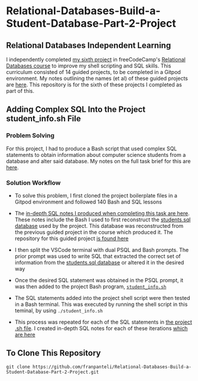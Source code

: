 # Relational-Databases-Build-a-Student-Database-Part-2-Project
## Relational Databases Independent Learning
I independently completed [my sixth project](https://www.freecodecamp.org/learn/relational-database/learn-sql-by-building-a-student-database-part-2/build-a-student-database-part-2) in freeCodeCamp's [Relational Databases course](https://www.freecodecamp.org/learn/relational-database/) to improve my shell scripting and SQL skills. This curriculum consisted of 14 guided projects, to be completed in a Gitpod environment. My notes outlining the names (et al) of these guided projects are [here](https://github.com/franpanteli/Relational-Databases-Build-a-Student-Database-Part-2-Project/blob/main/0%20relational-databases-course-overview.txt). This repository is for the sixth of these projects I completed as part of this.

## Adding Complex SQL Into the Project student_info.sh File
### Problem Solving
For this project, I had to produce a Bash script that used complex SQL statements to obtain information about computer science students from a database and alter said database. My notes on the full task brief for this are [here](https://github.com/franpanteli/Relational-Databases-Build-a-Student-Database-Part-2-Project/blob/main/1%20project-task-notes.txt). 
### Solution Workflow 
- To solve this problem, I first cloned the project boilerplate files in a Gitpod environment and followed 140 Bash and SQL lessons
- The [in-depth SQL notes I produced when completing this task are here](https://github.com/franpanteli/Relational-Databases-Build-a-Student-Database-Part-2-Project/blob/main/2%20relational-databases-build-a-student-database-part-2-project-guided-course-notes.txt). These notes include the Bash I used to first reconstruct the [students.sql database](https://github.com/franpanteli/Relational-Databases-Build-a-Student-Database-Part-2-Project/blob/main/students.sql) used by the project. This database was reconstructed from the previous guided project in the course which produced it. The repository for this guided project [is found here](https://github.com/franpanteli/Relational-Databases-Build-a-Student-Database-Part-1-Project)

- I then split the VSCode terminal with dual PSQL and Bash prompts. The prior prompt was used to write SQL that extracted the correct set of information from the [students.sql database](https://github.com/franpanteli/Relational-Databases-Build-a-Student-Database-Part-2-Project/blob/main/students.sql) or altered it in the desired way

- Once the desired SQL statement was obtained in the PSQL prompt, it was then added to the project Bash program, [`student_info.sh`](https://github.com/franpanteli/Relational-Databases-Build-a-Student-Database-Part-2-Project/blob/main/student_info.sh)
- The SQL statements added into the project shell script were then tested in a Bash terminal. This was executed by running the shell script in this teminal, by using `./student_info.sh`

- This process was repeated for each of the SQL statements in [the project .sh file](https://github.com/franpanteli/Relational-Databases-Build-a-Student-Database-Part-2-Project/blob/main/student_info.sh). I created in-depth SQL notes for each of these iterations [which are here](https://github.com/franpanteli/Relational-Databases-Build-a-Student-Database-Part-2-Project/blob/main/2%20relational-databases-build-a-student-database-part-2-project-guided-course-notes.txt)

## To Clone This Repository
```
git clone https://github.com/franpanteli/Relational-Databases-Build-a-Student-Database-Part-2-Project.git
```
